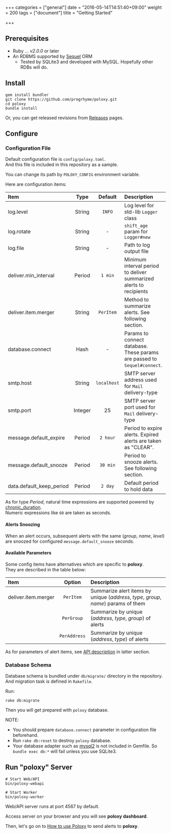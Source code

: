 +++
categories = ["general"]
date = "2016-05-14T14:51:40+09:00"
weight = 200
tags = ["document"]
title = "Getting Started"

+++

## Prerequisites

- Ruby ... _v2.0.0_ or later
- An RDBMS supported by [Sequel](https://github.com/jeremyevans/sequel) ORM
  - Tested by SQLite3 and developed with MySQL. Hopefully other RDBs will do.

## Install

```
gem install bundler
git clone https://github.com/progrhyme/poloxy.git
cd poloxy
bundle install
```

Or, you can get released revisions from [Releases](https://github.com/progrhyme/poloxy/releases)
pages.

## Configure

### Configuration File

Default configuration file is `config/poloxy.toml`.  
And this file is included in this repository as a sample.

You can change its path by `POLOXY_CONFIG` environment variable.

Here are configuration items:

| Item | Type | Default | Description |
|:-----|:----:|:-------:|:------------|
| log.level | String | `INFO` | Log level for std-lib `Logger` class |
| log.rotate | String | \- | `shift_age` param for `Logger#new` |
| log.file | String | \- | Path to log output file |
| deliver.min_interval | Period | `1 min` | Minimum interval period to deliver summarized alerts to recipients |
| deliver.item.merger | String | `PerItem` | Method to summarize alerts. See following section. |
| database.connect | Hash | \- | Params to connect database. These params are passed to `Sequel#connect`. |
| smtp.host | String | `localhost` | SMTP server address used for `Mail` delivery-type |
| smtp.port | Integer | 25 | SMTP server port used for `Mail` delivery-type |
| message.default_expire | Period | `2 hour` | Period to expire alerts. Expired alerts are taken as "CLEAR". |
| message.default_snooze | Period | `30 min` | Period to snooze alerts. See following section. |
| data.default_keep_period | Period | `2 day` | Default period to hold data |

As for type _Period_, natural time expressions are supported powered by
[chronic_duration](https://github.com/hpoydar/chronic_duration).  
Numeric expressions like `60` are taken as seconds.

#### Alerts Snoozing

When an alert occurs, subsequent alerts with the same (_group_, _name_, _level_)
are snoozed for configured `message.default_snooze` seconds.

#### Available Parameters

Some config items have alternatives which are specific to **poloxy**.  
They are described in the table below:

| Item | Option | Description |
|:-----|:------:|:------------|
| deliver.item.merger | `PerItem` | Summarize alert items by unique (_address_, _type_, _group_, _name_) params of them |
| | `PerGroup` | Summarize by unique (_address_, _type_, _group_) of alerts |
| | `PerAddress` | Summarize by unique (_address_, _type_) of alerts |

As for parameters of alert items, see [API description](#http-api-to-send-alerts) in latter section.

### Database Schema

Database schema is bundled under `db/migrate/` directory in the repository.  
And migration task is defined in `Rakefile`.

Run:

```
rake db:migrate
```

Then you will get prepared with `poloxy` database.

NOTE:

- You should prepare `database.connect` parameter in configuration file beforehand.
- Run `rake db:reset` to destroy `poloxy` database.
- Your database adapter such as [mysql2](https://rubygems.org/gems/mysql2) is not included in Gemfile.
So `bundle exec db:*` will fail unless you use SQLite3.


## Run "poloxy" Server

```
# Start Web/API
bin/poloxy-webapi

# Start Worker
bin/poloxy-worker
```

Web/API server runs at port 4567 by default.

Access server on your browser and you will see **poloxy dashboard**.

Then, let's go on to [How to use Poloxy](usage) to send alerts to **poloxy**.
